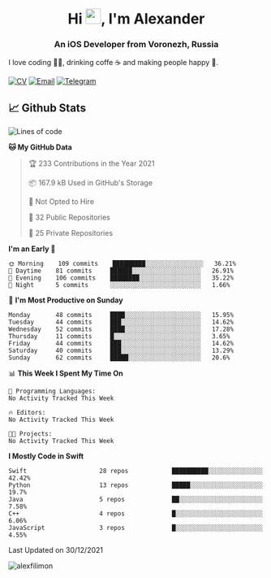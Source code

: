 <h1 align="center">Hi <img src="https://raw.githubusercontent.com/MartinHeinz/MartinHeinz/master/wave.gif" width="30px">, I'm Alexander</h1>
<h3 align="center">An iOS Developer from Voronezh, Russia</h3>

I love coding 👨‍💻, drinking coffe ☕️ and making people happy 🎊.

[![CV](https://img.shields.io/badge/CV-Александр%20Филимонов-14b420)](http://alexfilimon.github.io/)
[![Email](https://img.shields.io/badge/Email-as.filimonov@mail.ru-f39f37)](mailto:as.filimonov@mail.ru)
[![Telegram](https://img.shields.io/badge/Telegram-alexfilimon-1686b1)](https://t.me/alexfilimon)

## 📈 Github Stats

<!--START_SECTION:waka-->
![Lines of code](https://img.shields.io/badge/From%20Hello%20World%20I%27ve%20Written-235%20Thousand%20lines%20of%20code-blue)

**🐱 My GitHub Data** 

> 🏆 233 Contributions in the Year 2021
 > 
> 📦 167.9 kB Used in GitHub's Storage 
 > 
> 🚫 Not Opted to Hire
 > 
> 📜 32 Public Repositories 
 > 
> 🔑 25 Private Repositories  
 > 
**I'm an Early 🐤** 

```text
🌞 Morning    109 commits    █████████░░░░░░░░░░░░░░░░   36.21% 
🌆 Daytime    81 commits     ██████░░░░░░░░░░░░░░░░░░░   26.91% 
🌃 Evening    106 commits    ████████░░░░░░░░░░░░░░░░░   35.22% 
🌙 Night      5 commits      ░░░░░░░░░░░░░░░░░░░░░░░░░   1.66%

```
📅 **I'm Most Productive on Sunday** 

```text
Monday       48 commits     ████░░░░░░░░░░░░░░░░░░░░░   15.95% 
Tuesday      44 commits     ███░░░░░░░░░░░░░░░░░░░░░░   14.62% 
Wednesday    52 commits     ████░░░░░░░░░░░░░░░░░░░░░   17.28% 
Thursday     11 commits     █░░░░░░░░░░░░░░░░░░░░░░░░   3.65% 
Friday       44 commits     ███░░░░░░░░░░░░░░░░░░░░░░   14.62% 
Saturday     40 commits     ███░░░░░░░░░░░░░░░░░░░░░░   13.29% 
Sunday       62 commits     █████░░░░░░░░░░░░░░░░░░░░   20.6%

```


📊 **This Week I Spent My Time On** 

```text
💬 Programming Languages: 
No Activity Tracked This Week

🔥 Editors: 
No Activity Tracked This Week

🐱‍💻 Projects: 
No Activity Tracked This Week

```

**I Mostly Code in Swift** 

```text
Swift                    28 repos            ██████████░░░░░░░░░░░░░░░   42.42% 
Python                   13 repos            █████░░░░░░░░░░░░░░░░░░░░   19.7% 
Java                     5 repos             ██░░░░░░░░░░░░░░░░░░░░░░░   7.58% 
C++                      4 repos             █░░░░░░░░░░░░░░░░░░░░░░░░   6.06% 
JavaScript               3 repos             █░░░░░░░░░░░░░░░░░░░░░░░░   4.55%

```



 Last Updated on 30/12/2021
<!--END_SECTION:waka-->

<img align="center" src="https://github-readme-stats.vercel.app/api?username=alexfilimon&show_icons=true" alt="alexfilimon" />

